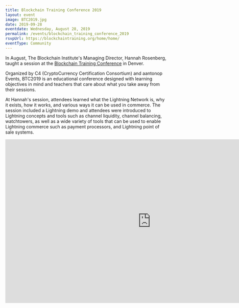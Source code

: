 ```yaml
---
title: Blockchain Training Conference 2019
layout: event
image: BTC2019.jpg
date: 2019-09-28
eventdate: Wednesday, August 28, 2019
permalink: /events/blockchain_training_conference_2019
rsvpUrl: https://blockchaintraining.org/home/home/
eventType: Community
---
```


In August, The Blockchain Institute's Managing Director, Hannah Rosenberg, taught a session at the <a href="https://blockchaintraining.org/home/home/" target="_blank" rel="noopener">Blockchain Training Conference</a> in Denver.

Organized by C4 (CryptoCurrency Certification Consortium) and aantonop Events, BTC2019 is an educational conference designed with learning objectives in mind and teachers that care about what you take away from their sessions.

At Hannah's session, attendees learned what the Lightning Network is, why it exists, how it works, and various ways it can be used in commerce. The session included a Lightning demo and attendees were introduced to Lightning concepts and tools such as channel liquidity, channel balancing, watchtowers, as well as a wide variety of tools that can be used to enable Lightning commerce such as payment processors, and Lightning point of sale systems.

<iframe width="910" height="512" src="https://www.youtube.com/embed/dZBiod8fe1M" frameborder="0" allow="accelerometer; autoplay; encrypted-media; gyroscope; picture-in-picture" allowfullscreen></iframe>
